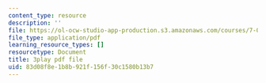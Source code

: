```yaml
---
content_type: resource
description: ''
file: https://ol-ocw-studio-app-production.s3.amazonaws.com/courses/7-01sc-fundamentals-of-biology-fall-2011/83d08f8e1b8b921f156f30c1580b13b7_OBloWTHFPZc.pdf
file_type: application/pdf
learning_resource_types: []
resourcetype: Document
title: 3play pdf file
uid: 83d08f8e-1b8b-921f-156f-30c1580b13b7
---
```

